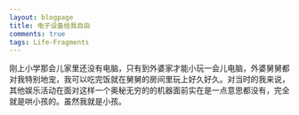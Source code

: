 ```yaml
---
layout: blogpage
title: 电子设备给我自由
comments: true
tags: Life-Fragments
---
```


刚上小学那会儿家里还没有电脑，只有到外婆家才能小玩一会儿电脑，外婆舅舅都对我特别地宠，我可以吃完饭就在舅舅的房间里玩上好久好久。对当时的我来说，其他娱乐活动在面对这样一个奥秘无穷的的机器面前实在是一点意思都没有，完全就是哄小孩的。虽然我就是小孩。


